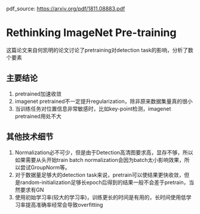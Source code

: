 pdf_source: https://arxiv.org/pdf/1811.08883.pdf
# Rethinking ImageNet Pre-training

这篇论文来自何凯明的论文讨论了pretraining对detection task的影响，分析了数个要素

## 主要结论
1. pretrained加速收敛
2. imagenet pretrained不一定提升regularization，除非原来数据集量真的很小
3. 当训练任务对位置信息非常敏感时，比如key-point检测，imagenet pretrained用处不大
   
## 其他技术细节
1. Normalization必不可少，但是由于Detection高清图要求高，显存不够，所以如果需要从头开始train batch normalization会因为batch太小影响效果，所以尝试GroupNorm等。
2. 对于数据量足够大的detection task来说，pretrain可以使结果更快收敛，但是random-initialization足够长epoch后得到的结果一般不会差于pretrain，当然要求有GN
3. 使用初始学习率(较大的学习率)，训练更长的时间是有用的，长时间使用低学习率提高准确率经常会导致overfitting

